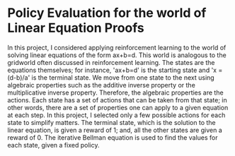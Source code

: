 # Policy Evaluation for the world of Linear Equation Proofs

In this project, I considered applying reinforcement learning to the world of solving linear equations of the form ax+b=d.  This world is analogous to the gridworld often discussed in reinforcement learning.  The states are the equations themselves; for instance, 'ax+b=d' is the starting state and 'x = (d-b)/a' is the terminal state.  We move from one state to the next using algebraic properties such as the additive inverse property or the multiplicative inverse property.  Therefore, the algebraic properties are the actions.  Each state has a set of actions that can be taken from that state; in other words, there are a set of properties one can apply to a given equation at each step.  In this project, I selected only a few possible actions for each state to simplify matters.  The terminal state, which is the solution to the linear equation, is given a reward of 1; and, all the other states are given a reward of 0.  The iterative Bellman equation is used to find the values for each state, given a fixed policy.  
